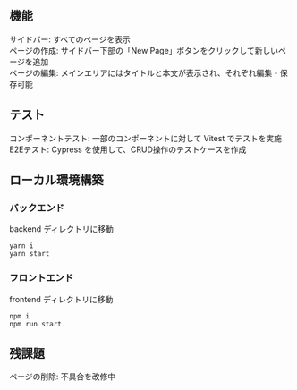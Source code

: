 ## 機能
サイドバー: すべてのページを表示  
ページの作成: サイドバー下部の「New Page」ボタンをクリックして新しいページを追加  
ページの編集: メインエリアにはタイトルと本文が表示され、それぞれ編集・保存可能  

## テスト
コンポーネントテスト: 一部のコンポーネントに対して Vitest でテストを実施  
E2Eテスト: Cypress を使用して、CRUD操作のテストケースを作成  
## ローカル環境構築
### バックエンド
backend ディレクトリに移動  
```
yarn i  
yarn start
```

### フロントエンド
frontend ディレクトリに移動  
```
npm i  
npm run start
```

## 残課題
ページの削除: 不具合を改修中  
